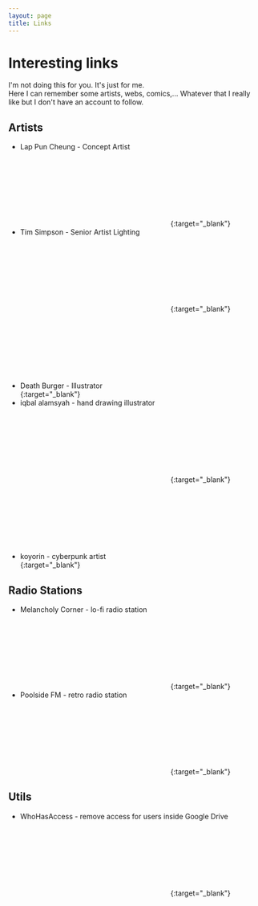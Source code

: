 ```yaml
---
layout: page
title: Links
---
```

# Interesting links
I'm not doing this for you. It's just for me.  
Here I can remember some artists, webs, comics,... Whatever that I really like but I don't have an account to follow.

## Artists
* Lap Pun Cheung - Concept Artist [<svg class="icon icon-www"><use xlink:href="#icon-www"></use></svg>](https://www.artstation.com/c780162){:target="_blank"}
* Tim Simpson - Senior Artist Lighting [<svg class="icon icon-www"><use xlink:href="#icon-www"></use></svg>](https://www.artstation.com/pixelmasher){:target="_blank"}
* Death Burger - Illustrator [<svg class="icon icon-www"><use xlink:href="#icon-www"></use></svg>](https://www.artstation.com/josan){:target="_blank"}
* iqbal alamsyah - hand drawing illustrator [<svg class="icon icon-www"><use xlink:href="#icon-www"></use></svg>](https://www.artstation.com/iqbalalamsyah){:target="_blank"}
* koyorin - cyberpunk artist [<svg class="icon icon-www"><use xlink:href="#icon-www"></use></svg>](https://www.artstation.com/koyorin){:target="_blank"}

## Radio Stations
* Melancholy Corner - lo-fi radio station [<svg class="icon icon-www"><use xlink:href="#icon-www"></use></svg>](https://melancholy.xyz/){:target="_blank"}
* Poolside FM - retro radio station [<svg class="icon icon-www"><use xlink:href="#icon-www"></use></svg>](https://poolside.fm/){:target="_blank"}

## Utils
* WhoHasAccess - remove access for users inside Google Drive [<svg class="icon icon-www"><use xlink:href="#icon-www"></use></svg>](https://www.whohasaccess.com/){:target="_blank"}
